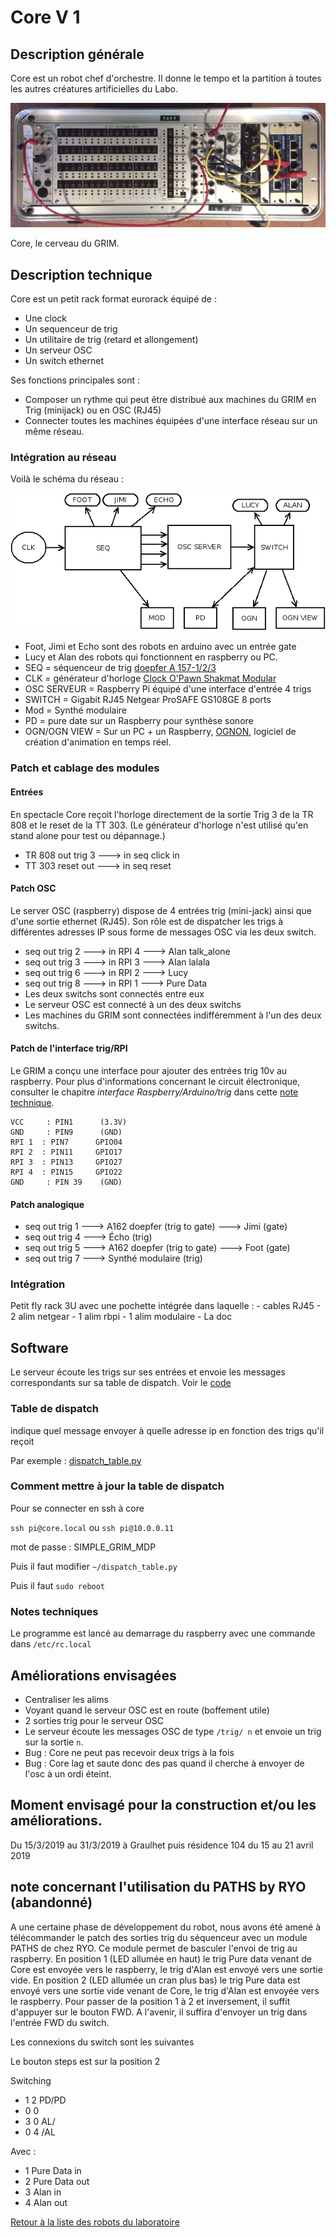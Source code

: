 # Core V 1

## Description générale

Core est un robot chef d'orchestre. Il donne le tempo et la partition à toutes les autres créatures artificielles du Labo.

![CORE V1](/ressources/photos/CORE_V1.jpg)

Core, le cerveau du GRIM.

## Description technique

Core est un petit rack format eurorack équipé de :
- Une clock
- Un sequenceur de trig
- Un utilitaire de trig (retard et allongement)
- Un serveur OSC
- Un switch ethernet

Ses fonctions principales sont :

- Composer un rythme qui peut être distribué aux machines du GRIM en Trig (minijack) ou en OSC (RJ45)
- Connecter toutes les machines équipées d'une interface réseau sur un même réseau.

### Intégration au réseau

Voilà le schéma du réseau :

![grim-network](/ressources/divers/grim-network.png)

- Foot, Jimi et Echo sont des robots en arduino avec un entrée gate
- Lucy et Alan des robots qui fonctionnent en raspberry ou PC.
- SEQ = séquenceur de trig [doepfer A 157-1/2/3](http://www.doepfer.de/a157.htm)
- CLK = générateur d'horloge [Clock O'Pawn Shakmat Modular](http://www.shakmatmodular.com/products/cop.html)
- OSC SERVEUR = Raspberry Pi équipé d'une interface d'entrée 4 trigs
- SWITCH = Gigabit RJ45 Netgear ProSAFE GS108GE 8 ports
- Mod = Synthé modulaire
- PD = pure date sur un Raspberry pour synthèse sonore
- OGN/OGN VIEW = Sur un PC + un Raspberry, [OGNON](https://github.com/LeonLenclos/Ognon), logiciel de création d'animation en temps réel.

### Patch et cablage des modules

#### Entrées

En spectacle Core reçoit l'horloge directement de la sortie Trig 3 de la TR 808 et le reset de la TT 303. (Le générateur d'horloge n'est utilisé qu'en stand alone pour test ou dépannage.)

- TR 808 out trig 3 ---> in seq click in
- TT 303 reset out ---> in seq reset

#### Patch OSC

Le server OSC (raspberry) dispose de 4 entrées trig (mini-jack) ainsi que d'une sortie ethernet (RJ45). Son rôle est de dispatcher les trigs à différentes adresses IP sous forme de messages OSC via les deux switch.

- seq out trig 2 ---> in RPI 4 ---> Alan talk_alone
- seq out trig 3 ---> in RPI 3 ---> Alan lalala
- seq out trig 6 ---> in RPI 2 ---> Lucy
- seq out trig 8 ---> in RPI 1 ---> Pure Data
- Les deux switchs sont connectés entre eux
- Le serveur OSC est connecté à un des deux switchs
- Les machines du GRIM sont connectées indifféremment à l'un des deux switchs.

#### Patch de l'interface trig/RPI

Le GRIM a conçu une interface pour ajouter des entrées trig 10v au raspberry. Pour plus d'informations concernant le circuit électronique, consulter le chapitre *interface Raspberry/Arduino/trig* dans cette [note technique](/contenu/organisation/notes-techniques.md).

    VCC     : PIN1      (3.3V)
    GND     : PIN9      (GND)
    RPI 1  : PIN7      GPIO04
    RPI 2  : PIN11     GPIO17
    RPI 3  : PIN13     GPIO27
    RPI 4  : PIN15     GPIO22
    GND     : PIN 39    (GND)

#### Patch analogique

- seq out trig 1 ---> A162 doepfer (trig to gate) ---> Jimi (gate)
- seq out trig 4 ---> Écho (trig)
- seq out trig 5 ---> A162 doepfer (trig to gate) ---> Foot (gate)
- seq out trig 7 ---> Synthé modulaire (trig)

### Intégration

Petit fly rack 3U avec une pochette intégrée dans laquelle :
    - cables RJ45
    - 2 alim netgear
    - 1 alim rbpi
    - 1 alim modulaire
    - La doc

## Software

Le serveur écoute les trigs sur ses entrées et envoie les messages correspondants sur sa table de dispatch. Voir le [code](/sources/python/core.py)

### Table de dispatch

indique quel message envoyer à quelle adresse ip en fonction des trigs qu'il reçoit

Par exemple : [dispatch_table.py](/sources/python/dispatch_table.py)

### Comment mettre à jour la table de dispatch

Pour se connecter en ssh à core

`ssh pi@core.local` ou `ssh pi@10.0.0.11`

mot de passe : SIMPLE_GRIM_MDP

Puis il faut modifier `~/dispatch_table.py`

Puis il faut `sudo reboot`

### Notes techniques

Le programme est lancé au demarrage du raspberry avec une commande dans `/etc/rc.local`

## Améliorations envisagées

- Centraliser les alims
- Voyant quand le serveur OSC est en route (boffement utile)
- 2 sorties trig pour le serveur OSC
- Le serveur écoute les messages OSC de type `/trig/ n` et envoie un trig sur la sortie `n`.
- Bug : Core ne peut pas recevoir deux trigs à la fois
- Bug : Core lag et saute donc des pas quand il cherche à envoyer de l'osc à un ordi éteint.

## Moment envisagé pour la construction et/ou les améliorations.

Du 15/3/2019 au 31/3/2019 à Graulhet puis résidence 104 du 15 au 21 avril 2019

## note concernant l'utilisation du PATHS by RYO (abandonné)

A une certaine phase de développement du robot, nous avons été amené à télécommander le patch des sorties trig du séquenceur avec un module PATHS de chez RYO.
Ce module permet de basculer l'envoi de trig au raspberry.
En position 1 (LED allumée en haut) le trig Pure data venant de Core est envoyée vers le raspberry, le trig d'Alan est envoyé vers une sortie vide.
En position 2 (LED allumée un cran plus bas) le trig Pure data est envoyé vers une sortie vide venant de Core, le trig d'Alan est envoyée vers le raspberry.
Pour passer de la position 1 à 2 et inversement, il suffit d'appuyer sur le bouton FWD. A l'avenir, il suffira d'envoyer un trig dans l'entrée FWD du switch.

Les connexions du switch sont les suivantes

Le bouton steps est sur la position 2

Switching
 - 1   2   PD/PD
 - 0   0
 - 3   0   AL/
 - 0   4   /AL
 
 Avec : 
 - 1 Pure Data in
 - 2 Pure Data out
 - 3 Alan in
 - 4 Alan out

[Retour à la liste des robots du laboratoire](.)



